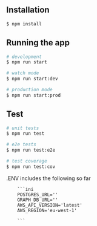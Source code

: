 

## Installation

```bash
$ npm install
```

## Running the app

```bash
# development
$ npm run start

# watch mode
$ npm run start:dev

# production mode
$ npm run start:prod
```

## Test

```bash
# unit tests
$ npm run test

# e2e tests
$ npm run test:e2e

# test coverage
$ npm run test:cov
```

.ENV includes the following so far

        ```ini
        POSTGRES_URL=''
        GRAPH_DB_URL=''
        AWS_API_VERSION='latest'
        AWS_REGION='eu-west-1'

        ```